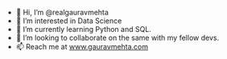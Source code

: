 - 👋 Hi, I’m @realgauravmehta
- 👀 I’m interested in Data Science
- 🌱 I’m currently learning Python and SQL.
- 💞️ I’m looking to collaborate on the same with my fellow devs.
- 📫 Reach me at www.gauravmehta.com

<!---
realgauravmehta/realgauravmehta is a ✨ special ✨ repository because its `README.md` (this file) appears on your GitHub profile.
You can click the Preview link to take a look at your changes.
--->
